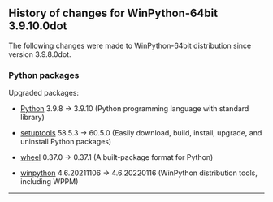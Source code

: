 ﻿## History of changes for WinPython-64bit 3.9.10.0dot

The following changes were made to WinPython-64bit distribution since version 3.9.8.0dot.

### Python packages

Upgraded packages:

  * [Python](http://www.python.org/) 3.9.8 → 3.9.10 (Python programming language with standard library)
  * [setuptools](https://pypi.org/project/setuptools) 58.5.3 → 60.5.0 (Easily download, build, install, upgrade, and uninstall Python packages)
  * [wheel](https://pypi.org/project/wheel) 0.37.0 → 0.37.1 (A built-package format for Python)
  * [winpython](http://winpython.github.io/) 4.6.20211106 → 4.6.20220116 (WinPython distribution tools, including WPPM)

* * *
